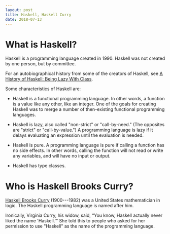 ```yaml
---
layout: post
title: Haskell, Haskell Curry
date: 2018-07-13
---
```


# What is Haskell?

Haskell is a programming language created in 1990. Haskell was not created by one person, but by committee.

For an autobiographical history from some of the creators of Haskell, see [A History of Haskell:
Being Lazy With Class](http://haskell.cs.yale.edu/wp-content/uploads/2011/02/history.pdf).

Some characteristics of Haskell are:

* Haskell is a functional programming language. In other words, a function is a value like any other, like an integer. One of the goals for creating Haskell was to merge a number of then-existing functional programming languages.

* Haskell is lazy, also called "non-strict" or "call-by-need." (The opposites are "strict" or "call-by-value.") A programming language is lazy if it delays evaluating an expression until the evaluation is needed.

* Haskell is pure. A programming language is pure if calling a function has no side effects. In other words, calling the function will not read or write any variables, and will have no input or output.

* Haskell has type classes.

# Who is Haskell Brooks Curry?

[Haskell Brooks Curry](https://www.britannica.com/biography/Haskell-Brooks-Curry) (1900---1982) was a United States mathematician in logic. The Haskell programming language is named after him.

Ironically, Virginia Curry, his widow, said, “You know, Haskell actually never liked the name 'Haskell.'” She told this to people who asked for her permission to use "Haskell" as the name of the programming language.
